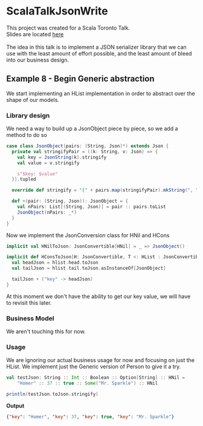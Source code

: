# ScalaTalkJsonWrite

This project was created for a Scala Toronto Talk.
<br/>
Slides are located [here](https://docs.google.com/presentation/d/13akNnJCuATS0mqc5ULNG2jvaoFbCZ163OkImTfpxjbA/edit?usp=sharing)
<br/>
<br/>
The idea in this talk is to implement a JSON serializer library that we can use with the least amount of effort possible, and the least amount of bleed into our business design.
<br/>  

## Example 8 - Begin Generic abstraction

We start implementing an HList implementation in order to abstract over the shape of our models.

### Library design

We need a way to build up a JsonObject piece by piece, so we add a method to do so
```scala
case class JsonObject(pairs: (String, Json)*) extends Json {
  private val stringifyPair = ((k: String, v: Json) => {
    val key = JsonString(k).stringify
    val value = v.stringify

    s"$key: $value"
  }).tupled

  override def stringify = "{" + pairs.map(stringifyPair).mkString(", ") + "}"

  def +(pair: (String, Json)): JsonObject = {
    val nPairs: List[(String, Json)] = pair :: pairs.toList
    JsonObject(nPairs: _*)
  }
}
```

Now we implement the JsonConversion class for HNil and HCons
```scala
implicit val HNilToJson: JsonConvertible[HNil] = _ => JsonObject()

implicit def HConsToJson[H: JsonConvertible, T <: HList : JsonConvertible]: JsonConvertible[H :: T] = { hlist =>
  val headJson = hlist.head.toJson
  val tailJson = hlist.tail.toJson.asInstanceOf[JsonObject]

  tailJson + ("key" -> headJson)
}
```

At this moment we don't have the ability to get our key value, we will have to revisit this later.

### Business Model

We aren't touching this for now.

### Usage

We are ignoring our actual business usage for now and focusing on just the HList.  We implement just the Generic version of Person to give it a try.
```scala
val testJson: String :: Int :: Boolean :: Option[String] :: HNil =
    "Homer" :: 37 :: true :: Some("Mr. Sparkle") :: HNil

println(testJson.toJson.stringify)
```

**Output**

```json
{"key": "Homer", "key": 37, "key": true, "key": "Mr. Sparkle"}
```